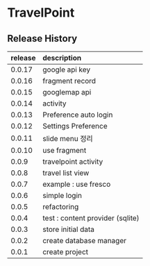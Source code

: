 # TravelPoint

## Release History
| release | description |
| --- | :--- |
| 0.0.17 | google api key |
| 0.0.16 | fragment record |
| 0.0.15 | googlemap api |
| 0.0.14 | activity |
| 0.0.13 | Preference auto login |
| 0.0.12 | Settings Preference |
| 0.0.11 | slide menu 정리 |
| 0.0.10 | use fragment |
| 0.0.9 | travelpoint activity |
| 0.0.8 | travel list view |
| 0.0.7 | example : use fresco |
| 0.0.6 | simple login |
| 0.0.5 | refactoring |
| 0.0.4 | test : content provider (sqlite) |
| 0.0.3 | store initial data |
| 0.0.2 | create database manager |
| 0.0.1 | create project |